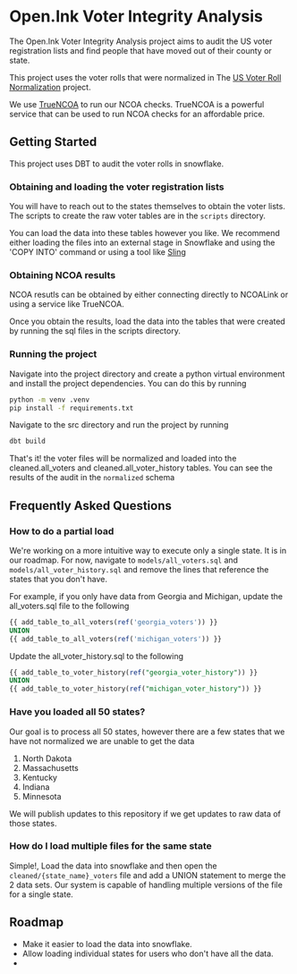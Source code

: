 
# Open.Ink Voter Integrity Analysis

The Open.Ink Voter Integrity Analysis project aims to audit the
US voter registration lists and find people that have moved out
of their county or state. 

This project uses the voter rolls that were normalized in
The [US Voter Roll Normalization](https://github.com) project. 

We use [TrueNCOA](https://truencoa.com/) to run our NCOA checks.
TrueNCOA is a powerful service that can be used to run NCOA checks for
an affordable price.

## Getting Started
This project uses DBT to audit the voter rolls in snowflake. 

### Obtaining and loading the voter registration lists

You will have to reach out to the states themselves to obtain the voter lists. The scripts to create the
raw voter tables are in the `scripts` directory.

You can load the data into these tables however you like. We recommend either loading the files
into an external stage in Snowflake and using the 'COPY INTO' command or using a tool
like [Sling](https://slingdata.io/)

### Obtaining NCOA results
NCOA resutls can be obtained by either connecting directly to NCOALink
or using a service like TrueNCOA.

Once you obtain the results, load the data into the tables that were created by running
the sql files in the scripts directory.


### Running the project

Navigate into the project directory and create a python virtual environment and install the project dependencies.
You can do this by running

```bash
python -m venv .venv
pip install -f requirements.txt
```

Navigate to the src directory and run the project by running

```bash
dbt build
```

That's it! the voter files will be normalized and loaded into the cleaned.all_voters and cleaned.all_voter_history
tables. You can see the results of the audit in the `normalized` schema


## Frequently Asked Questions

### How to do a partial load

We're working on a more intuitive way to execute only a single state. It is in our roadmap. For now, navigate
to `models/all_voters.sql` and `models/all_voter_history.sql` and remove the lines that reference the states that you
don't have.

For example, if you only have data from Georgia and Michigan, update the all_voters.sql file to the following

```sql
{{ add_table_to_all_voters(ref('georgia_voters')) }}
UNION
{{ add_table_to_all_voters(ref('michigan_voters')) }}
```

Update the all_voter_history.sql to the following

```sql
{{ add_table_to_voter_history(ref("georgia_voter_history")) }}
UNION
{{ add_table_to_voter_history(ref("michigan_voter_history")) }}
```

### Have you loaded all 50 states?

Our goal is to process all 50 states, however there are a few states that we have not normalized
we are unable to get the data

1. North Dakota
2. Massachusetts
3. Kentucky
4. Indiana
5. Minnesota

We will publish updates to this repository if we get updates to raw data of those states.

### How do I load multiple files for the same state

Simple!, Load the data into snowflake and then open the `cleaned/{state_name}_voters` file and add a UNION statement to
merge the 2 data sets. Our system is capable of handling multiple versions of the file for a single state.

## Roadmap

- Make it easier to load the data into snowflake.
- Allow loading individual states for users who don't have all the data.
- 